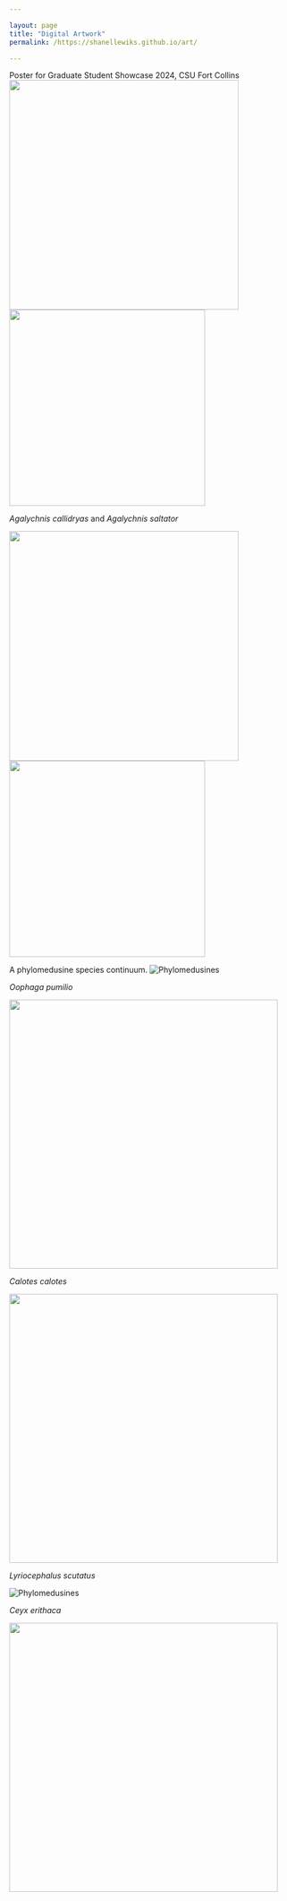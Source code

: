 ```yaml
---

layout: page
title: "Digital Artwork"
permalink: /https://shanellewiks.github.io/art/

---
```


Poster for Graduate Student Showcase 2024, CSU Fort Collins
<img src="/assets/SciArt/WHC_poster_Wikramanayake.png"  width="410" height="410">  <img src="/assets/Art/Saltator.jpg"  width="350" height="350">

_Agalychnis callidryas_ and _Agalychnis saltator_

<img src="/assets/Art/RETF.jpg"  width="410" height="410">  <img src="/assets/Art/Saltator.jpg"  width="350" height="350">

A phylomedusine species continuum.
![Phylomedusines](/assets/Art/Phylomedusines.png)

_Oophaga pumilio_

<img src="/assets/Art/Pumilio.png"  width="480" height="480">

_Calotes calotes_

<img src="/assets/Art/Calotes.jpg"  width="480" height="480">

_Lyriocephalus scutatus_

![Phylomedusines](/assets/Art/Lscutatus.png)

_Ceyx erithaca_

<img src="/assets/Art/DwarfKingfisher.jpg"  width="480" height="480">



